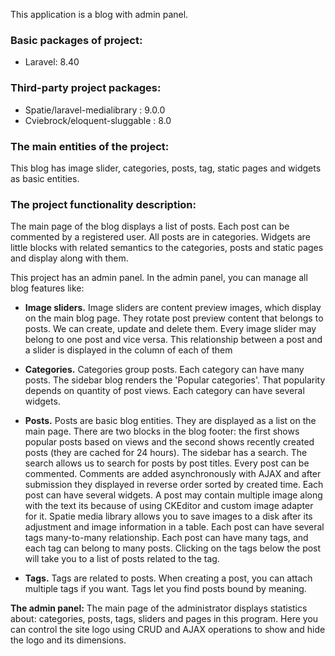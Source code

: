 This application is a blog with admin panel.

### Basic packages of project:
- Laravel: 8.40
### Third-party project packages:
- Spatie/laravel-medialibrary : 9.0.0
- Cviebrock/eloquent-sluggable : 8.0

### The main entities of the project:
This blog has image slider, categories, posts, tag, static pages and widgets as basic entities.

### The project functionality description:
The main page of the blog displays a list of posts. Each post can be commented by a registered user. All posts are in categories. Widgets are little blocks with related semantics to the categories, posts and static pages and display along with them.

This project has an admin panel. In the admin panel, you can manage all blog features like:
* **Image sliders.** Image sliders are content preview images, which display on the main blog page. They rotate post preview content that belongs to posts. We can create, update and delete them. Every image slider may belong to one post and vice versa. This relationship between a post and a slider is displayed in the column of each of them

* **Categories.** Categories group posts. Each category can have many posts. The sidebar blog renders the 'Popular categories'. That popularity depends on quantity of post views. Each category can have several widgets.

* **Posts.** Posts are basic blog entities. They are displayed as a list on the main page. There are two blocks in the blog footer: the first shows popular posts based on views and the second shows recently created posts (they are cached for 24 hours). 
The sidebar has a search. The search allows us to search for posts by post titles.
Every post can be commented. Comments are added asynchronously with AJAX and after submission they displayed in reverse order sorted by created time.
Each post can have several widgets.
A post may contain multiple image along with the text its because of using CKEditor and custom image adapter for it.
Spatie media library allows you to save images to a disk after its adjustment and image information in a table.
Each post can have several tags many-to-many relationship. Each post can have many tags, and each tag can belong to many posts. Clicking on the tags below the post will take you to a list of posts related to the tag.

* **Tags.** Tags are related to posts. When creating a post, you can attach multiple tags if you want. Tags let you find posts bound by meaning.

**The admin panel:**
The main page of the administrator displays statistics about:
categories, posts, tags, sliders and pages in this program.
Here you can control the site logo using CRUD and AJAX operations to show and hide the logo and its dimensions.
